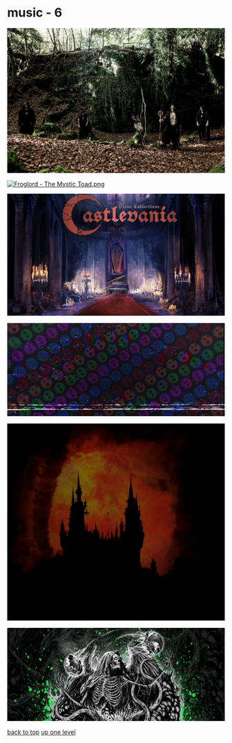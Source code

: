 # music - 6
[![froglord_banner.jpg](/desktop/music/froglord_banner.jpg "froglord_banner.jpg")](https://raw.githubusercontent.com/buckmanc/wallpapers/main/desktop/music/froglord_banner.jpg)

[![Froglord - The Mystic Toad.png](/desktop/music/Froglord%20-%20The%20Mystic%20Toad.png "Froglord - The Mystic Toad.png")](https://raw.githubusercontent.com/buckmanc/wallpapers/main/desktop/music/Froglord%20-%20The%20Mystic%20Toad.png)

[![Laurence Manning - Piano Collections_ Castlevania.jpg](/desktop/music/Laurence%20Manning%20-%20Piano%20Collections_%20Castlevania.jpg "Laurence Manning - Piano Collections_ Castlevania.jpg")](https://raw.githubusercontent.com/buckmanc/wallpapers/main/desktop/music/Laurence%20Manning%20-%20Piano%20Collections_%20Castlevania.jpg)

[![Living Tombstone - Spotify.jpg](/desktop/music/Living%20Tombstone%20-%20Spotify.jpg "Living Tombstone - Spotify.jpg")](https://raw.githubusercontent.com/buckmanc/wallpapers/main/desktop/music/Living%20Tombstone%20-%20Spotify.jpg)

[![solar-eruption-the-demons-house.jpg](/desktop/music/solar-eruption-the-demons-house.jpg "solar-eruption-the-demons-house.jpg")](https://raw.githubusercontent.com/buckmanc/wallpapers/main/desktop/music/solar-eruption-the-demons-house.jpg)

[![So This Is Suffering Spotify header.jpg](/desktop/music/So%20This%20Is%20Suffering%20Spotify%20header.jpg "So This Is Suffering Spotify header.jpg")](https://raw.githubusercontent.com/buckmanc/wallpapers/main/desktop/music/So%20This%20Is%20Suffering%20Spotify%20header.jpg)



[back to top](#)
[up one level](/desktop/README.MD)
